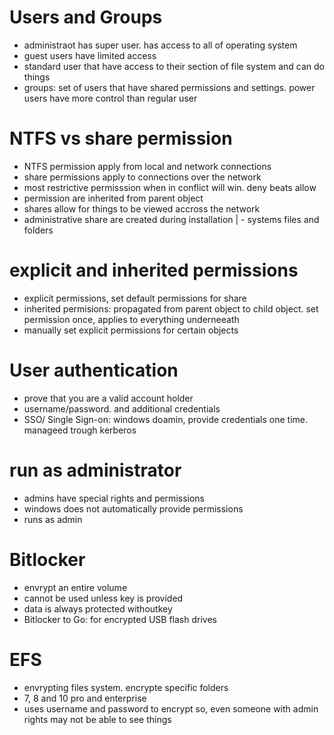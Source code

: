 # Users and Groups
- administraot has super user. has access to all of operating system
- guest users have limited access
- standard user that have access to their section of file system and can do things
- groups: set of users that have shared permissions and settings. power users have more control than regular user
# NTFS vs share permission
- NTFS permission apply from local and network connections
- share permissions apply to connections over the network
- most restrictive permisssion when in conflict will win. deny beats allow
- permission are inherited from parent object
- shares allow for things to be viewed accross the network
- administrative share are created during installation
|   - systems files and folders
# explicit and inherited permissions
- explicit permissions, set default permissions for share
- inherited permisions: propagated from parent object to child object. set permission once, applies to everything underneeath
- manually set explicit permissions for certain objects
# User authentication
- prove that you are a valid account holder
- username/password. and additional credentials
- SSO/ Single Sign-on: windows doamin, provide credentials one time. manageed trough kerberos
# run as administrator
- admins have special rights and permissions
- windows does not automatically provide permissions
- runs as admin
# Bitlocker
- envrypt an entire volume
- cannot be used unless key is provided
- data is always protected withoutkey
- Bitlocker to Go: for encrypted USB flash drives
# EFS
- envrypting files system. encrypte specific folders
- 7, 8 and 10 pro and enterprise
- uses username and password to encrypt so, even someone with admin rights may not be able to see things
